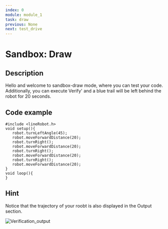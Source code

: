 ```yaml
---
index: 0
module: module_1
task: draw
previous: None
next: test_drive
---
```

# Sandbox: Draw


## Description
Hello and welcome to sandbox-draw mode, where you can test your code. Additionally, you can execute Verify' and a blue trail will be left behind the robot for 20 seconds.


## Code example
```
#include <lineRobot.h>
void setup(){
   robot.turnLeftAngle(45);
   robot.moveForwardDistance(20);
   robot.turnRight();
   robot.moveForwardDistance(20);
   robot.turnRight();
   robot.moveForwardDistance(20);
   robot.turnRight();
   robot.moveForwardDistance(20);
}
void loop(){
}
```

## Hint 
Notice that the trajectory of your roobt is also displayed in the Output section.

![Verification_output](https://github.com/autolab-fi/line-robot-curriculum/assets/13139586/2ed60da4-7158-43a8-894d-824ec26e6eab)


